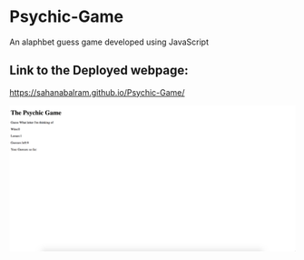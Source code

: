 # Psychic-Game
An alaphbet guess game developed using JavaScript

## Link to the Deployed webpage:
 https://sahanabalram.github.io/Psychic-Game/

 ![screenshot of Psychic-game](assets/images/psychic-game.png)
